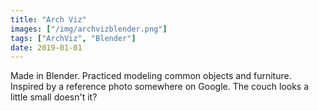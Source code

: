 ```yaml
---
title: "Arch Viz"
images: ["/img/archvizblender.png"]
tags: ["ArchViz", "Blender"]
date: 2019-01-01
---
```


Made in Blender. Practiced modeling common objects and furniture. Inspired by a reference photo somewhere on Google. The couch looks a little small doesn't it?

